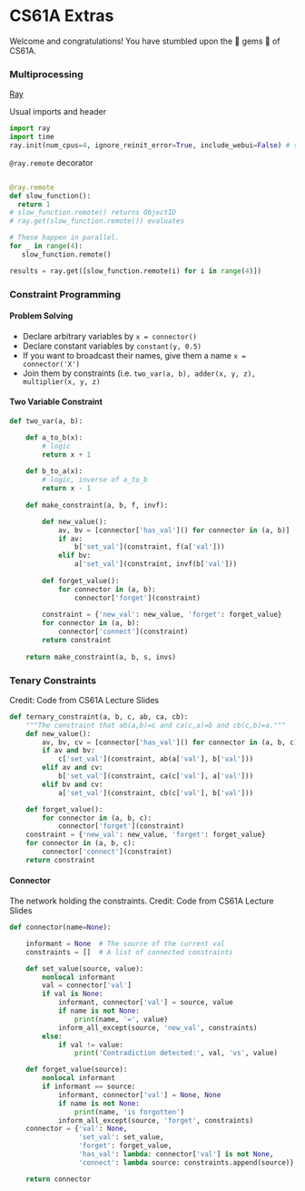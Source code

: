 # CS61A Extras
Welcome and congratulations! You have stumbled upon the 💎 gems 💎 of CS61A.

### Multiprocessing

[Ray](https://github.com/ray-project/tutorial)

Usual imports and header
```python
import ray
import time
ray.init(num_cpus=4, ignore_reinit_error=True, include_webui=False) # starts processes
```

```@ray.remote``` decorator
```python

@ray.remote
def slow_function():
  return 1
# slow_function.remote() returns ObjectID
# ray.get(slow_function.remote()) evaluates

# These happen in parallel.
for _ in range(4):
   slow_function.remote()

results = ray.get([slow_function.remote(i) for i in range(4)])

```

### Constraint Programming

#### Problem Solving
- Declare arbitrary variables by ```x = connector()```
- Declare constant variables by ```constant(y, 0.5)```
- If you want to broadcast their names, give them a name ```x = connector('X')```
- Join them by constraints (i.e. ```two_var(a, b), adder(x, y, z), multiplier(x, y, z)```

#### Two Variable Constraint
```python
def two_var(a, b):

    def a_to_b(x):
        # logic
        return x + 1
    
    def b_to_a(x):
        # logic, inverse of a_to_b
        return x - 1
    
    def make_constraint(a, b, f, invf):

        def new_value():
            av, bv = [connector['has_val']() for connector in (a, b)]
            if av:
                b['set_val'](constraint, f(a['val']))
            elif bv:
                a['set_val'](constraint, invf(b['val']))
            
        def forget_value():
            for connector in (a, b):
                connector['forget'](constraint)
        
        constraint = {'new_val': new_value, 'forget': forget_value}
        for connector in (a, b):
            connector['connect'](constraint)
        return constraint
    
    return make_constraint(a, b, s, invs)

```
### Tenary Constraints
Credit: Code from CS61A Lecture Slides
```python
def ternary_constraint(a, b, c, ab, ca, cb):
    """The constraint that ab(a,b)=c and ca(c,a)=b and cb(c,b)=a."""
    def new_value():
        av, bv, cv = [connector['has_val']() for connector in (a, b, c)]
        if av and bv:
            c['set_val'](constraint, ab(a['val'], b['val']))
        elif av and cv:
            b['set_val'](constraint, ca(c['val'], a['val']))
        elif bv and cv:
            a['set_val'](constraint, cb(c['val'], b['val']))

    def forget_value():
        for connector in (a, b, c):
            connector['forget'](constraint)
    constraint = {'new_val': new_value, 'forget': forget_value}
    for connector in (a, b, c):
        connector['connect'](constraint)
    return constraint
```

#### Connector
The network holding the constraints.
Credit: Code from CS61A Lecture Slides
```python
def connector(name=None):

    informant = None  # The source of the current val
    constraints = []  # A list of connected constraints

    def set_value(source, value):
        nonlocal informant
        val = connector['val']
        if val is None:
            informant, connector['val'] = source, value
            if name is not None:
                print(name, '=', value)
            inform_all_except(source, 'new_val', constraints)
        else:
            if val != value:
                print('Contradiction detected:', val, 'vs', value)

    def forget_value(source):
        nonlocal informant
        if informant == source:
            informant, connector['val'] = None, None
            if name is not None:
                print(name, 'is forgotten')
            inform_all_except(source, 'forget', constraints)
    connector = {'val': None,
                 'set_val': set_value,
                 'forget': forget_value,
                 'has_val': lambda: connector['val'] is not None,
                 'connect': lambda source: constraints.append(source)}

    return connector
```
